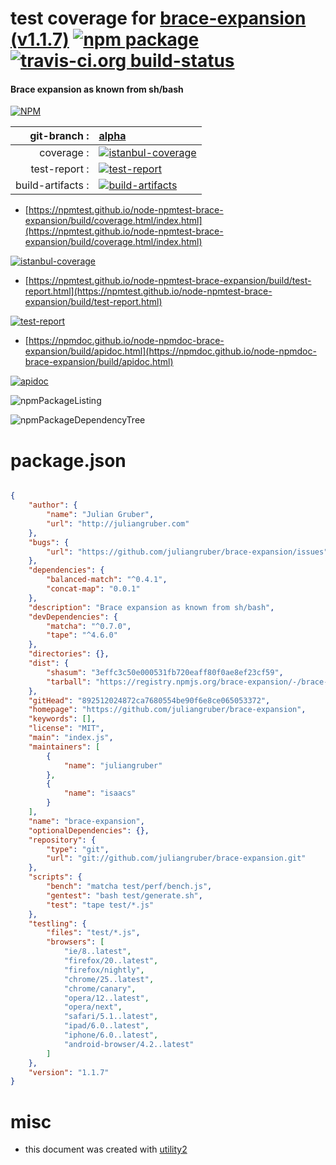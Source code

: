 # test coverage for  [brace-expansion (v1.1.7)](https://github.com/juliangruber/brace-expansion)  [![npm package](https://img.shields.io/npm/v/npmtest-brace-expansion.svg?style=flat-square)](https://www.npmjs.org/package/npmtest-brace-expansion) [![travis-ci.org build-status](https://api.travis-ci.org/npmtest/node-npmtest-brace-expansion.svg)](https://travis-ci.org/npmtest/node-npmtest-brace-expansion)
#### Brace expansion as known from sh/bash

[![NPM](https://nodei.co/npm/brace-expansion.png?downloads=true&downloadRank=true&stars=true)](https://www.npmjs.com/package/brace-expansion)

| git-branch : | [alpha](https://github.com/npmtest/node-npmtest-brace-expansion/tree/alpha)|
|--:|:--|
| coverage : | [![istanbul-coverage](https://npmtest.github.io/node-npmtest-brace-expansion/build/coverage.badge.svg)](https://npmtest.github.io/node-npmtest-brace-expansion/build/coverage.html/index.html)|
| test-report : | [![test-report](https://npmtest.github.io/node-npmtest-brace-expansion/build/test-report.badge.svg)](https://npmtest.github.io/node-npmtest-brace-expansion/build/test-report.html)|
| build-artifacts : | [![build-artifacts](https://npmtest.github.io/node-npmtest-brace-expansion/glyphicons_144_folder_open.png)](https://github.com/npmtest/node-npmtest-brace-expansion/tree/gh-pages/build)|

- [https://npmtest.github.io/node-npmtest-brace-expansion/build/coverage.html/index.html](https://npmtest.github.io/node-npmtest-brace-expansion/build/coverage.html/index.html)

[![istanbul-coverage](https://npmtest.github.io/node-npmtest-brace-expansion/build/screenCapture.buildCi.browser.%252Ftmp%252Fbuild%252Fcoverage.lib.html.png)](https://npmtest.github.io/node-npmtest-brace-expansion/build/coverage.html/index.html)

- [https://npmtest.github.io/node-npmtest-brace-expansion/build/test-report.html](https://npmtest.github.io/node-npmtest-brace-expansion/build/test-report.html)

[![test-report](https://npmtest.github.io/node-npmtest-brace-expansion/build/screenCapture.buildCi.browser.%252Ftmp%252Fbuild%252Ftest-report.html.png)](https://npmtest.github.io/node-npmtest-brace-expansion/build/test-report.html)

- [https://npmdoc.github.io/node-npmdoc-brace-expansion/build/apidoc.html](https://npmdoc.github.io/node-npmdoc-brace-expansion/build/apidoc.html)

[![apidoc](https://npmdoc.github.io/node-npmdoc-brace-expansion/build/screenCapture.buildCi.browser.%252Ftmp%252Fbuild%252Fapidoc.html.png)](https://npmdoc.github.io/node-npmdoc-brace-expansion/build/apidoc.html)

![npmPackageListing](https://npmtest.github.io/node-npmtest-brace-expansion/build/screenCapture.npmPackageListing.svg)

![npmPackageDependencyTree](https://npmtest.github.io/node-npmtest-brace-expansion/build/screenCapture.npmPackageDependencyTree.svg)



# package.json

```json

{
    "author": {
        "name": "Julian Gruber",
        "url": "http://juliangruber.com"
    },
    "bugs": {
        "url": "https://github.com/juliangruber/brace-expansion/issues"
    },
    "dependencies": {
        "balanced-match": "^0.4.1",
        "concat-map": "0.0.1"
    },
    "description": "Brace expansion as known from sh/bash",
    "devDependencies": {
        "matcha": "^0.7.0",
        "tape": "^4.6.0"
    },
    "directories": {},
    "dist": {
        "shasum": "3effc3c50e000531fb720eaff80f0ae8ef23cf59",
        "tarball": "https://registry.npmjs.org/brace-expansion/-/brace-expansion-1.1.7.tgz"
    },
    "gitHead": "892512024872ca7680554be90f6e8ce065053372",
    "homepage": "https://github.com/juliangruber/brace-expansion",
    "keywords": [],
    "license": "MIT",
    "main": "index.js",
    "maintainers": [
        {
            "name": "juliangruber"
        },
        {
            "name": "isaacs"
        }
    ],
    "name": "brace-expansion",
    "optionalDependencies": {},
    "repository": {
        "type": "git",
        "url": "git://github.com/juliangruber/brace-expansion.git"
    },
    "scripts": {
        "bench": "matcha test/perf/bench.js",
        "gentest": "bash test/generate.sh",
        "test": "tape test/*.js"
    },
    "testling": {
        "files": "test/*.js",
        "browsers": [
            "ie/8..latest",
            "firefox/20..latest",
            "firefox/nightly",
            "chrome/25..latest",
            "chrome/canary",
            "opera/12..latest",
            "opera/next",
            "safari/5.1..latest",
            "ipad/6.0..latest",
            "iphone/6.0..latest",
            "android-browser/4.2..latest"
        ]
    },
    "version": "1.1.7"
}
```



# misc
- this document was created with [utility2](https://github.com/kaizhu256/node-utility2)
